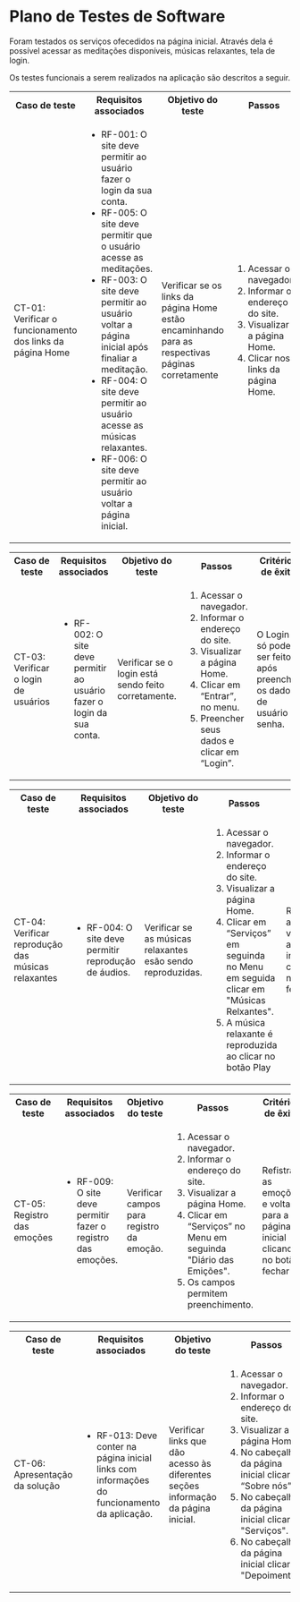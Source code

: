 # Plano de Testes de Software

Foram testados os serviços ofecedidos na página inicial. Através dela é possível acessar as meditações disponíveis, músicas relaxantes, tela de login.

Os testes funcionais a serem realizados na aplicação são descritos a seguir. 

<table>
 <tr>
  <th>Caso de teste</th>
  <th>Requisitos associados</th>
  <th>Objetivo do teste</th>
  <th>Passos</th>
  <th>Critérios de êxito</th>
  <th>Responsável</th>
 </tr>
<td>CT-01: Verificar o funcionamento dos links da página Home</td>
  <td>
   <ul>
    <li>RF-001:	O site deve permitir ao usuário fazer o login da sua conta.</li>
    <li>RF-005:	O site deve permitir que o usuário acesse as meditações. </li>
    <li>RF-003:	O site deve permitir ao usuário voltar a página inicial após finaliar a meditação.</li>
    <li>RF-004:	O site deve permitir ao usuário acesse as músicas relaxantes.</li>
    <li>RF-006: O site deve permitir ao usuário voltar a página inicial.</li>
   </ul>
  </td>
  <td>Verificar se os links da página Home estão encaminhando para as respectivas páginas corretamente</td>
  <td>
   <ol>
    <li>Acessar o navegador.</li>
    <li>Informar o endereço do site.</li>
    <li>Visualizar a página Home.</li>
    <li>Clicar nos links da página Home.</li>
   </ol>
   </td>
  <td>Todos os links da página Home devem encaminhar os usuários para as páginas descritas.</td>
  <td>Graziela</td>
 </tr>
</table>

<table>
 <tr>
  <th>Caso de teste</th>
  <th>Requisitos associados</th>
  <th>Objetivo do teste</th>
  <th>Passos</th>
  <th>Critérios de êxito</th>
  <th>Responsável</th>
 </tr>
 <tr>
  <td>CT-03: Verificar o login de usuários</td>
  <td>
   <ul>
   <li>RF-002: O site deve permitir ao usuário fazer o login da sua conta.</li>
   </ul>
  </td>
  <td>Verificar se o login está sendo feito corretamente. </td>
  <td>
   <ol>
    <li>Acessar o navegador.</li>
    <li>Informar o endereço do site.</li>
    <li>Visualizar a página Home.</li>
    <li>Clicar em “Entrar”, no menu.</li>
    <li>Preencher seus dados e clicar em “Login”.</li>
   </ol>
   </td>
  <td>O Login só pode ser feito após preencher os dados de usuário e senha.</td>
  <td> Monica Eloisa </td>
 </tr>

 <table>
 <tr>
  <th>Caso de teste</th>
  <th>Requisitos associados</th>
  <th>Objetivo do teste</th>
  <th>Passos</th>
  <th>Critérios de êxito</th>
  <th></th>
 </tr>
 <tr>
  <td>CT-04: Verificar reprodução das músicas relaxantes</td>
  <td>
   <ul>
   <li>RF-004: O site deve permitir reprodução de áudios.</li>
   </ul>
  </td>
  <td>Verificar se as músicas relaxantes esão sendo reproduzidas. </td>
  <td>
   <ol>
    <li>Acessar o navegador.</li>
    <li>Informar o endereço do site.</li>
    <li>Visualizar a página Home.</li>
    <li>Clicar em “Serviços” em seguinda no Menu em seguida clicar em "Músicas Relxantes".</li>
    <li>A música relaxante é reproduzida ao clicar no botão Play</li>
   </ol>
   </td>
  <td>Reproduzir a música e voltar para a página inicial clicando no botão fechar</td>
  <td>Graziela</td>
 </tr>
 
<table>
 <tr>
  <th>Caso de teste</th>
  <th>Requisitos associados</th>
  <th>Objetivo do teste</th>
  <th>Passos</th>
  <th>Critérios de êxito</th>
  <th></th>
 </tr>
 <tr>
  <td>CT-05: Registro das emoções</td>
  <td>
   <ul>
   <li>RF-009: O site deve permitir fazer o registro das emoções.</li>
   </ul>
  </td>
  <td>Verificar campos para registro da emoção. </td>
  <td>
   <ol>
    <li>Acessar o navegador.</li>
    <li>Informar o endereço do site.</li>
    <li>Visualizar a página Home.</li>
    <li>Clicar em “Serviços” no Menu em seguinda "Diário das Emições".</li>
    <li>Os campos permitem preenchimento.</li>
   </ol>
   </td>
  <td>Refistrar as emoções e voltar para a página inicial clicando no botão fechar</td>
  <td>Graziela</td>
 </tr>




<table>
 <tr>
  <th>Caso de teste</th>
  <th>Requisitos associados</th>
  <th>Objetivo do teste</th>
  <th>Passos</th>
  <th>Critérios de êxito</th>
  <th>Responsável</th>
  <th></th>
 </tr>
 <tr>
  <td>CT-06: Apresentação da solução</td>
  <td>
   <ul>
   <li>RF-013: Deve conter na página inicial links com informações do funcionamento da aplicação.</li>
   </ul>
  </td>
  <td>Verificar links que dão acesso às diferentes seções informação da página inicial.</td>
  <td>
   <ol>
    <li>Acessar o navegador.</li>
    <li>Informar o endereço do site.</li>
    <li>Visualizar a página Home.</li>
    <li>No cabeçalho da página inicial clicar em “Sobre nós”.</li>
    <li>No cabeçalho da página inicial clicar em "Serviços".</li>
    <li>No cabeçalho da página inicial clicar em "Depoimentos".</li>
   </ol>
   </td>
  <td>Os links internos para as respectivas seções da página inicial estão funcionando corretamente.</td>
  <td>Erasmo Alves</td>
 </tr>
